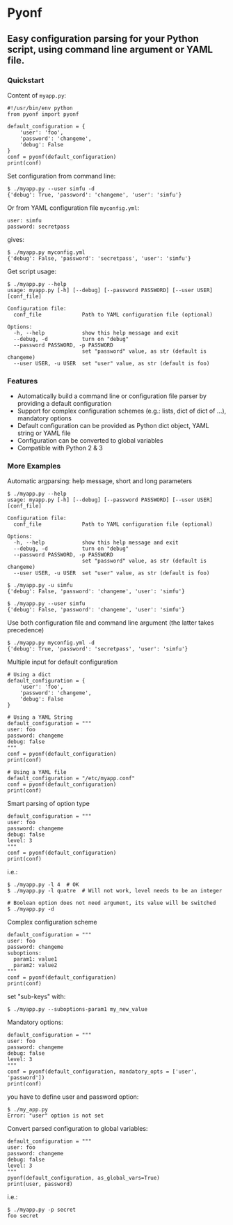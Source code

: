 Pyonf
=====

Easy configuration parsing for your Python script, using command line argument or YAML file.
--------------------------------------------------------------------------------------------

### Quickstart

Content of `myapp.py`:

```
#!/usr/bin/env python
from pyonf import pyonf

default_configuration = {
    'user': 'foo',
    'password': 'changeme',
    'debug': False
}
conf = pyonf(default_configuration)
print(conf)
```

Set configuration from command line:
```
$ ./myapp.py --user simfu -d
{'debug': True, 'password': 'changeme', 'user': 'simfu'}
```

Or from YAML configuration file `myconfig.yml`:
```
user: simfu
password: secretpass
```

gives:
```
$ ./myapp.py myconfig.yml
{'debug': False, 'password': 'secretpass', 'user': 'simfu'}
```

Get script usage:
```
$ ./myapp.py --help
usage: myapp.py [-h] [--debug] [--password PASSWORD] [--user USER] [conf_file]

Configuration file:
  conf_file             Path to YAML configuration file (optional)

Options:
  -h, --help            show this help message and exit
  --debug, -d           turn on "debug"
  --password PASSWORD, -p PASSWORD
                        set "password" value, as str (default is changeme)
  --user USER, -u USER  set "user" value, as str (default is foo)
```


### Features

-   Automatically build a command line or configuration file parser by
    providing a default configuration
-   Support for complex configuration schemes (e.g.: lists, dict of dict
    of \...), mandatory options
-   Default configuration can be provided as Python dict object, YAML
    string or YAML file
-   Configuration can be converted to global variables
-   Compatible with Python 2 & 3


### More Examples

Automatic argparsing: help message, short and long parameters

```
$ ./myapp.py --help
usage: myapp.py [-h] [--debug] [--password PASSWORD] [--user USER] [conf_file]

Configuration file:
  conf_file             Path to YAML configuration file (optional)

Options:
  -h, --help            show this help message and exit
  --debug, -d           turn on "debug"
  --password PASSWORD, -p PASSWORD
                        set "password" value, as str (default is changeme)
  --user USER, -u USER  set "user" value, as str (default is foo)

$ ./myapp.py -u simfu
{'debug': False, 'password': 'changeme', 'user': 'simfu'}

$ ./myapp.py --user simfu
{'debug': False, 'password': 'changeme', 'user': 'simfu'}
```

Use both configuration file and command line argument (the latter takes
precedence)
```
$ ./myapp.py myconfig.yml -d
{'debug': True, 'password': 'secretpass', 'user': 'simfu'}
```

Multiple input for default configuration
```
# Using a dict
default_configuration = {
    'user': 'foo',
    'password': 'changeme',
    'debug': False
}

# Using a YAML String
default_configuration = """
user: foo
password: changeme
debug: false
"""
conf = pyonf(default_configuration)
print(conf)

# Using a YAML file
default_configuration = "/etc/myapp.conf"
conf = pyonf(default_configuration)
print(conf)
```

Smart parsing of option type
```
default_configuration = """
user: foo
password: changeme
debug: false
level: 3
"""
conf = pyonf(default_configuration)
print(conf)
```

i.e.:
```
$ ./myapp.py -l 4  # OK
$ ./myapp.py -l quatre  # Will not work, level needs to be an integer

# Boolean option does not need argument, its value will be switched
$ ./myapp.py -d
```

Complex configuration scheme
```
default_configuration = """
user: foo
password: changeme
suboptions:
  param1: value1
  param2: value2
"""
conf = pyonf(default_configuration)
print(conf)
```

set "sub-keys" with:
```
$ ./myapp.py --suboptions-param1 my_new_value
```

Mandatory options:
```
default_configuration = """
user: foo
password: changeme
debug: false
level: 3
"""
conf = pyonf(default_configuration, mandatory_opts = ['user', 'password'])
print(conf)
```

you have to define user and password option:
```
$ ./my_app.py
Error: "user" option is not set
```

Convert parsed configuration to global variables:
```
default_configuration = """
user: foo
password: changeme
debug: false
level: 3
"""
pyonf(default_configuration, as_global_vars=True)
print(user, password)
```

i.e.:
```
$ ./myapp.py -p secret
foo secret
```

